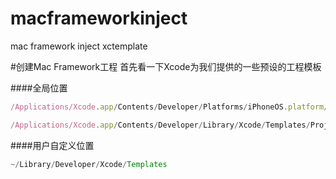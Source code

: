 # macframeworkinject
mac framework inject xctemplate

#创建Mac Framework工程
首先看一下Xcode为我们提供的一些预设的工程模板

####全局位置

```javascript
/Applications/Xcode.app/Contents/Developer/Platforms/iPhoneOS.platform/Developer/Library/Xcode/Templates/Project Templates/ 

/Applications/Xcode.app/Contents/Developer/Library/Xcode/Templates/Project Templates
```
####用户自定义位置

``` java
~/Library/Developer/Xcode/Templates 
```

